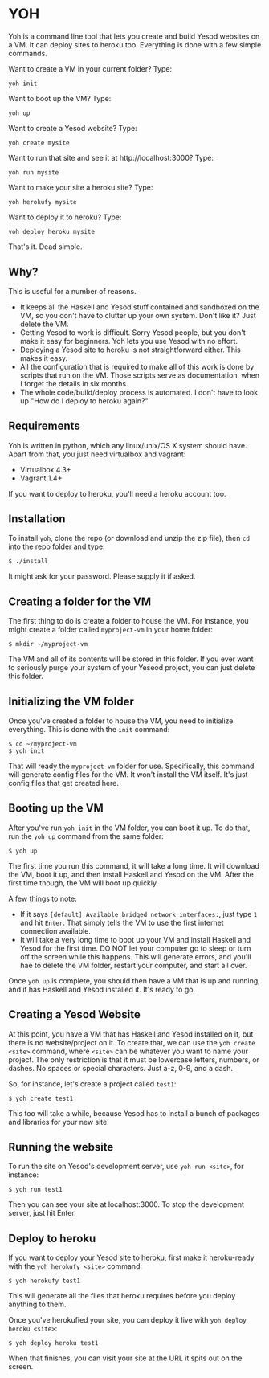 YOH
===

Yoh is a command line tool that lets you create and build Yesod websites on a VM. It can deploy sites to heroku too. Everything is done with a few simple commands. 

Want to create a VM in your current folder? Type:

    yoh init
    
Want to boot up the VM? Type:

    yoh up
    
Want to create a Yesod website? Type:

    yoh create mysite
    
Want to run that site and see it at http://localhost:3000? Type:

    yoh run mysite
    
Want to make your site a heroku site? Type:

    yoh herokufy mysite

Want to deploy it to heroku? Type:

    yoh deploy heroku mysite

That's it. Dead simple.

Why?
----

This is useful for a number of reasons.

* It keeps all the Haskell and Yesod stuff contained and sandboxed on the VM, so you don't have to clutter up your own system. Don't like it? Just delete the VM.
* Getting Yesod to work is difficult. Sorry Yesod people, but you don't make it easy for beginners. Yoh lets you use Yesod with no effort.
* Deploying a Yesod site to heroku is not straightforward either. This makes it easy. 
* All the configuration that is required to make all of this work is done by scripts that run on the VM. Those scripts serve as documentation, when I forget the details in six months.
* The whole code/build/deploy process is automated. I don't have to look up "How do I deploy to heroku again?"


Requirements
------------

Yoh is written in python, which any linux/unix/OS X system should have. Apart from that, you just need virtualbox and vagrant:

* Virtualbox 4.3+
* Vagrant 1.4+

If you want to deploy to heroku, you'll need a heroku account too.


Installation
------------

To install `yoh`, clone the repo (or download and unzip the zip file), then `cd` into the repo folder and type:

    $ ./install

It might ask for your password. Please supply it if asked.


Creating a folder for the VM
----------------------------

The first thing to do is create a folder to house the VM. For instance, you might create a folder called `myproject-vm` in your home folder:

    $ mkdir ~/myproject-vm

The VM and all of its contents will be stored in this folder. If you ever want to seriously purge your system of your Yeseod project, you can just delete this folder. 


Initializing the VM folder
--------------------------

Once you've created a folder to house the VM, you need to initialize everything. This is done with the `init` command:

    $ cd ~/myproject-vm 
    $ yoh init

That will ready the `myproject-vm` folder for use. Specifically, this command will generate config files for the VM. It won't install the VM itself. It's just config files that get created here.


Booting up the VM
-----------------

After you've run `yoh init` in the VM folder, you can boot it up. To do that, run the `yoh up` command from the same folder:

    $ yoh up

The first time you run this command, it will take a long time. It will download the VM, boot it up, and then install Haskell and Yesod on the VM. After the first time though, the VM will boot up quickly.

A few things to note:
* If it says `[default] Available bridged network interfaces:`, just type `1` and hit `Enter`. That simply tells the VM to use the first internet connection available.
* It will take a very long time to boot up your VM and install Haskell and Yesod for the first time. DO NOT let your computer go to sleep or turn off the screen while this happens. This will generate errors, and you'll hae to delete the VM folder, restart your computer, and start all over. 

Once `yoh up` is complete, you should then have a VM that is up and running, and it has Haskell and Yesod installed it. It's ready to go.


Creating a Yesod Website
------------------------

At this point, you have a VM that has Haskell and Yesod installed on it, but there is no website/project on it. To create that, we can use the `yoh create <site>` command, where `<site>` can be whatever you want to name your project. The only restriction is that it must be lowercase letters, numbers, or dashes. No spaces or special characters. Just a-z, 0-9, and a dash.

So, for instance, let's create a project called `test1`:

    $ yoh create test1

This too will take a while, because Yesod has to install a bunch of packages and libraries for your new site. 


Running the website
-------------------

To run the site on Yesod's development server, use `yoh run <site>`, for instance:

    $ yoh run test1

Then you can see your site at localhost:3000. To stop the development server, just hit Enter.


Deploy to heroku
----------------

If you want to deploy your Yesod site to heroku, first make it heroku-ready with the `yoh herokufy <site>` command:

    $ yoh herokufy test1
    
This will generate all the files that heroku requires before you deploy anything to them.

Once you've herokufied your site, you can deploy it live with `yoh deploy heroku <site>`:

    $ yoh deploy heroku test1
    
When that finishes, you can visit your site at the URL it spits out on the screen.
